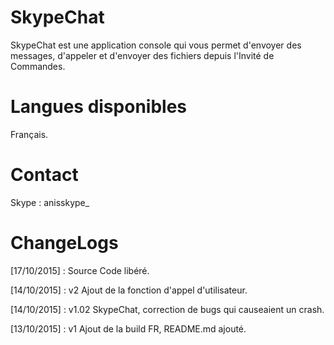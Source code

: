 # SkypeChat

SkypeChat est une application console qui vous permet d'envoyer des messages, d'appeler et d'envoyer des fichiers depuis l'Invité de Commandes.

# Langues disponibles

Français.

# Contact

Skype : anisskype_

# ChangeLogs

[17/10/2015] : Source Code libéré.

[14/10/2015] : v2 Ajout de la fonction d'appel d'utilisateur.

[14/10/2015] : v1.02 SkypeChat, correction de bugs qui causeaient un crash.

[13/10/2015] : v1 Ajout de la build FR, README.md ajouté.
